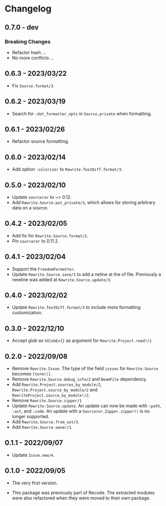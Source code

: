 # Changelog

## 0.7.0 - dev

### Breaking Changes

+ Refactor hash ...
+ No more conflicts ...

## 0.6.3 - 2023/03/22

+ Fix `Source.format/3`.

## 0.6.2 - 2023/03/19

+ Search for `:dot_formatter_opts` in `Source.private` when formatting.

## 0.6.1 - 2023/02/26

+ Refactor source formatting.

## 0.6.0 - 2023/02/14

+ Add option `:colorizer` to `Rewrite.TextDiff.format/3`.

## 0.5.0 - 2023/02/10

+ Update `sourceror` to ~> 0.12.
+ Add `Rewrite.Source.put_private/3`, which allows for storing arbitrary data
  on a source.

## 0.4.2 - 2023/02/05

+ Add fix for `Rewrite.Source.format/2`.
+ Pin `sourceror` to 0.11.2.

## 0.4.1 - 2023/02/04

+ Support the `FreedomFormatter`.
+ Update `Rewrite.Source.save/1` to add a neline at the of file. Previously a
  newline was added at `Rewrite.Source.update/3`.

## 0.4.0 - 2023/02/02

+ Update `Rewrite.TextDiff.format/3` to include more formatting customization.

## 0.3.0 - 2022/12/10

+ Accept glob as `%GlobEx{}` as argument for `Rewrite.Project.read!/1`

## 0.2.0 - 2022/09/08

+ Remove `Rewrite.Issue`. The type of the field `issues` for `Rewrite.Source`
  becomes `[term()]`.
+ Remove `Rewrite.Source.debug_info/2` and `BeamFile` dependency.
+ Add `Rewrite.Project.sources_by_module/2`, `Rewrite.Project.source_by_module/2`
  and `RewriteProject.source_by_module!/2`.
+ Remove `Rewrite.Source.zipper/1`
+ Update `Rewrite.Source.update`. An update can now be made with `:path`, `:ast`,
  and `:code`. An update with a `Sourceror.Zipper.zipper()` is no longer
  supported.
+ Add `Rewrite.Source.from_ast/3`.
+ Add `Rewrite.Source.owner/1`.

## 0.1.1 - 2022/09/07

+ Update `Issue.new/4`.

## 0.1.0 - 2022/09/05

+ The very first version.

+ This package was previously part of Recode. The extracted modules were also
  refactored when they were moved to their own package.
